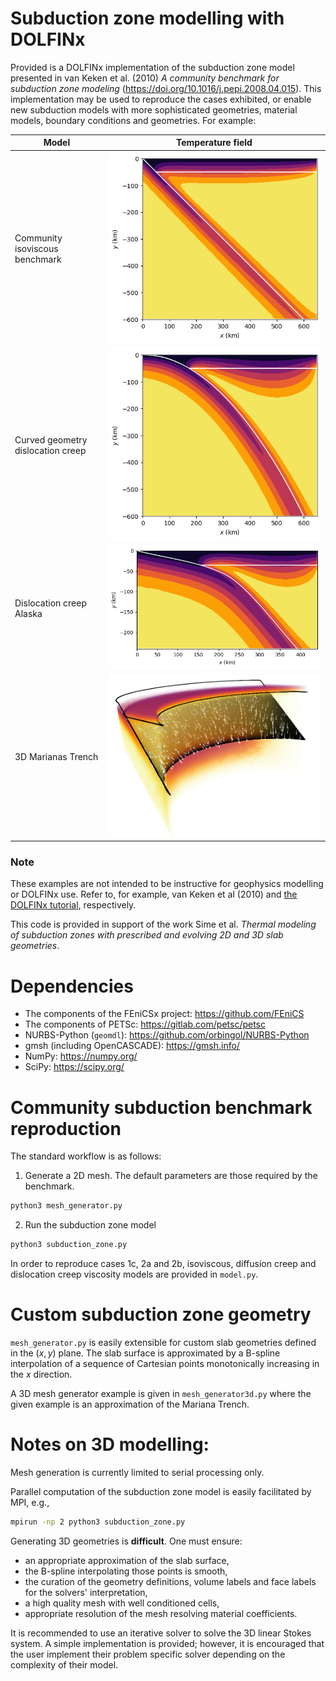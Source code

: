 # Subduction zone modelling with DOLFINx

Provided is a DOLFINx implementation of the subduction zone model presented
in van Keken et al. (2010) *A community benchmark for subduction zone modeling*
(https://doi.org/10.1016/j.pepi.2008.04.015). This implementation may be
used to reproduce the cases exhibited, or enable new subduction models with
more sophisticated geometries, material models, boundary conditions and
geometries. For example:

| Model                             | Temperature field                      |
|-----------------------------------|----------------------------------------|
| Community isoviscous benchmark    | ![Community](img/subduction2d_iso.png) |
| Curved geometry dislocation creep | ![Curved](img/subduction2d_curved.png) |
| Dislocation creep Alaska          | ![Alaska](img/subduction2d_alaska.png) |
| 3D Marianas Trench                | ![Alaska](img/subduction3d.png)        |


### Note

These examples are not intended to be instructive for geophysics modelling or
DOLFINx use. Refer to, for example, van Keken et al (2010) and
[the DOLFINx tutorial](https://jsdokken.com/dolfinx-tutorial/), respectively.

This code is provided in support of the work Sime et al. *Thermal modeling of
subduction zones with prescribed and evolving 2D and 3D slab geometries*.


# Dependencies

* The components of the FEniCSx project: https://github.com/FEniCS
* The components of PETSc: https://gitlab.com/petsc/petsc
* NURBS-Python (`geomdl`): https://github.com/orbingol/NURBS-Python
* gmsh (including OpenCASCADE): https://gmsh.info/
* NumPy: https://numpy.org/
* SciPy: https://scipy.org/


# Community subduction benchmark reproduction

The standard workflow is as follows:

1. Generate a 2D mesh. The default parameters are those required by the benchmark.

```bash
python3 mesh_generator.py
```

2. Run the subduction zone model

```bash
python3 subduction_zone.py
```

In order to reproduce cases 1c, 2a and 2b, isoviscous, diffusion creep and
dislocation creep viscosity models are provided  in `model.py`.


# Custom subduction zone geometry

`mesh_generator.py` is easily extensible for custom slab geometries defined
in the $(x, y)$ plane. The
slab surface is approximated by a B-spline interpolation of a
sequence of Cartesian points monotonically increasing in the $x$ direction.

A 3D mesh generator example is given in `mesh_generator3d.py` where the given
example is an approximation of the Mariana Trench.

# Notes on 3D modelling:

Mesh generation is currently limited to serial processing only.

Parallel computation of the subduction zone model is easily facilitated by MPI,
e.g.,

```bash
mpirun -np 2 python3 subduction_zone.py
```

Generating 3D geometries is **difficult**. One must ensure:

* an appropriate approximation of the slab surface,
* the B-spline interpolating those points is smooth,
* the curation of the geometry definitions, volume labels and face labels for 
  the solvers' interpretation,
* a high quality mesh with well conditioned cells,
* appropriate resolution of the mesh resolving material coefficients.

It is recommended to use an iterative solver to solve the 3D linear Stokes
system. A simple implementation is provided; however, it is encouraged that
the user implement their problem specific solver depending on the complexity
of their model.
